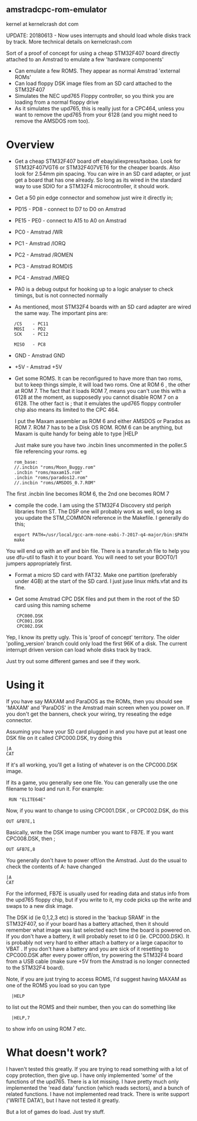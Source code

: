 amstradcpc-rom-emulator
---------------------------------
kernel at kernelcrash dot com

UPDATE: 20180613 - Now uses interrupts and should load whole disks track by 
track. More technical details on kernelcrash.com

Sort of a proof of concept for using a cheap STM32F407 board directly attached to an Amstrad to emulate
a few 'hardware components'

- Can emulate a few ROMS. They appear as normal Amstrad 'external ROMs'
- Can load floppy DSK image files from an SD card attached to the STM32F407
- Simulates the NEC upd765 Floppy controller, so you think you are loading from a normal floppy drive
- As it simulates the upd765, this is really just for a CPC464, unless you want to remove the upd765
  from your 6128 (and you might need to remove the AMSDOS rom too).

Overview
========

- Get a cheap STM32F407 board off ebay/aliexpress/taobao. Look for STM32F407VGT6 or STM32F407VET6 for
  the cheaper boards. Also look for 2.54mm pin spacing. You can wire in an SD card adapter, or just
  get a board that has one already. So long as its wired in the standard way to use SDIO for
  a STM32F4 microcontroller, it should work.
- Get a 50 pin edge connector and somehow just wire it directly in;

 - PD15 - PD8 - connect to D7 to D0 on Amstrad
 - PE15 - PE0 - connect to A15 to A0 on Amstrad
 - PC0 - Amstrad /WR
 - PC1 - Amstrad /IORQ
 - PC2 - Amstrad /ROMEN
 - PC3 - Amstrad ROMDIS
 - PC4 - Amstrad /MREQ

 - PA0 is a debug output for hooking up to a logic analyser to check timings, but is not connected 
   normally

 - As mentioned, most STM32F4 boards with an SD card adapter are wired the same way. The important
   pins are:
```
   /CS    - PC11
   MOSI   - PD2
   SCK    - PC12

   MISO   - PC8
```
 - GND - Amstrad GND
 - +5V - Amstrad +5V

- Get some ROMS. It can be reconfigured to have more than two roms, but to keep things simple, it
  will load two roms. One at ROM 6 , the other at ROM 7. The fact that it loads ROM 7, means you can't
  use this with a 6128 at the moment, as supposedly you cannot disable ROM 7 on a 6128. The other
  fact is ; that it emulates the upd765 floppy controller chip also means its limited to the CPC 464.

  I put the Maxam assembler as ROM 6 and either AMSDOS or Parados as ROM 7. ROM 7 has to be a Disk OS
  ROM. ROM 6 can be anything, but Maxam is quite handy for being able to type |HELP 

  Just make sure you have two .incbin lines uncommented in the poller.S file referencing your roms. eg
```
   rom_base:
   //.incbin "roms/Moon_Buggy.rom"
   .incbin "roms/maxam15.rom"
   .incbin "roms/parados12.rom"
   //.incbin "roms/AMSDOS_0.7.ROM"
```
  The first .incbin line becomes ROM 6, the 2nd one becomes ROM 7

- compile the code. I am using the STM32F4 Discovery std periph libraries from ST. The DSP one
  will probably work as well, so long as you update the STM_COMMON reference in the Makefile.
  I generally do this;
```
   export PATH=/usr/local/gcc-arm-none-eabi-7-2017-q4-major/bin:$PATH
   make
```
 You will end up with an elf and bin file. There is a transfer.sh file to help you use dfu-util
 to flash it to your board. You will need to set your BOOT0/1 jumpers appropriately first.

- Format a micro SD card with FAT32. Make one partition (preferably under 4GB) at the start of the SD
  card. I just juse linux mkfs.vfat and its fine. 

- Get some Amstrad CPC DSK files and put them in the root of the SD card using this naming scheme
```
    CPC000.DSK
    CPC001.DSK
    CPC002.DSK
```
 Yep, I know its pretty ugly. This is 'proof of concept' territory.
 The older 'polling_version' branch could only load the first 96K of a disk. The current interrupt
 driven version can load whole disks track by track.

 Just try out some different games and see if they work.

Using it
========

If you have say MAXAM and ParaDOS as the ROMs, then you should see 'MAXAM' and 'ParaDOS' in the 
Amstrad main screen when you power on. If you don't get the banners, check your wiring, try reseating
the edge connector.

Assuming you have your SD card plugged in and you have put at least one DSK file on it called CPC000.DSK,
try doing this
```
|A
CAT
```
If it's all working, you'll get a listing of whatever is on the CPC000.DSK image.

If its a game, you generally see one file. You can generally use the one filename to load and run it.
For example:
```
 RUN "ELITE64E"
```
Now, if you want to change to using CPC001.DSK , or CPC002.DSK, do this
```
OUT &FB7E,1
```
Basically, write the DSK image number you want to FB7E. If you want CPC008.DSK, then ;
```
OUT &FB7E,8
```
You generally don't have to power off/on the Amstrad. Just do the usual to check the contents of A: 
have changed
```
|A
CAT
```
For the informed, FB7E is usually used for reading data and status info from the upd765 floppy chip,
but if you write to it, my code picks up the write and swaps to a new disk image.

The DSK id (ie 0,1,2,3 etc) is stored in the 'backup SRAM' in the STM32F407, so if your board has a 
battery attached, then it should remember what image was last selected each time the board is 
powered on. If you don't have a battery, it will probably reset to id 0 (ie. CPC000.DSK). It is
probably not very hard to either attach a battery or a large capacitor to VBAT . If you don't have
a battery and you are sick of it resetting to CPC000.DSK after every power off/on, try powering the 
STM32F4 board from a USB cable (make sure +5V from the Amstrad is no longer connected to the STM32F4 
board). 

Note, if you are just trying to access ROMS, I'd suggest having MAXAM as one of the ROMS you load
so you can type
```
  |HELP
```
to list out the ROMS and their number, then you can do something like 
```
  |HELP,7
```
to show info on using ROM 7 etc.


What doesn't work?
==================

I haven't tested this greatly. If you are trying to read something with a lot of copy protection, then
give up. I have only implemented 'some' of the functions of the upd765. There is a lot missing. I have
pretty much only implemented the 'read data' function (which reads sectors), and a bunch of related
functions. I have not implemented read track. There is write support ('WRITE DATA'), but I have not 
tested it greatly.

But a lot of games do load. Just try stuff.














